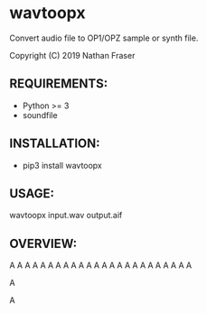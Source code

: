 wavtoopx
========

Convert audio file to OP1/OPZ sample or synth file.

Copyright (C) 2019 Nathan Fraser

REQUIREMENTS:
-------------

- Python \>= 3
- soundfile

INSTALLATION:
-------------

- pip3 install wavtoopx

USAGE:
------

  wavtoopx input.wav output.aif

OVERVIEW:
---------

A
A
A
A
A
A
A
A
A
A
A
A
A
A
A
A
A
A
A
A
A
A
A
A

A

A


